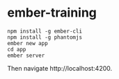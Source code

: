# ember-training

```
npm install -g ember-cli
npm install -g phantomjs
ember new app
cd app
ember server
```

Then navigate http://localhost:4200.
